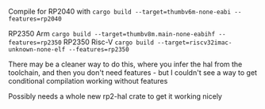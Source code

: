 Compile for RP2040 with `cargo build --target=thumbv6m-none-eabi --features=rp2040`

RP2350 Arm `cargo build --target=thumbv8m.main-none-eabihf --features=rp2350`
RP2350 Risc-V `cargo build --target=riscv32imac-unknown-none-elf --features=rp2350`


There may be a cleaner way to do this, where you infer the hal from the toolchain, and then you don't need features - but I couldn't see a way to get conditional compilation working without features

Possibly needs a whole new rp2-hal crate to get it working nicely

